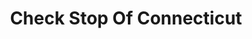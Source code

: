 ---
title: Check Stop Of Connecticut
slug: check-stop-of-connecticut
updated-on: '2024-05-30T13:44:31.749Z'
created-on: '2024-05-30T13:41:46.671Z'
published-on: '2024-05-30T13:54:32.469Z'
f_city-state-2:
- cms/city/norwich-ct.md
- cms/city/stamford-ct.md
- cms/city/enfield-ct.md
- cms/city/main-street-willimanti-ct.md
f_locations:
- cms/payday-loan/check-stop-of-connecticut-14067.md
- cms/payday-loan/check-stop-of-connecticut-14068.md
- cms/payday-loan/check-stop-of-connecticut-14069.md
- cms/payday-loan/check-stop-of-connecticut-14070.md
- cms/payday-loan/check-stop-of-connecticut-14071.md
f_states:
- cms/state/connecticut.md
layout: '[company].html'
tags: company
---